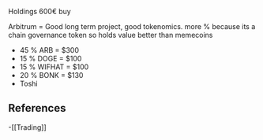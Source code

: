 






Holdings 600€ buy

Arbitrum = Good long term project, good tokenomics.
more % because its a chain governance token so holds 
value better than memecoins

- 45 % ARB = $300
- 15 % DOGE = $100
- 15 % WIFHAT = $100
- 20 % BONK = $130
- Toshi



## References
<!-- Links to pages not referenced in the content -->
-[[Trading]] 